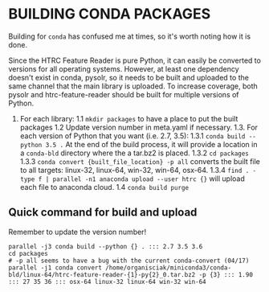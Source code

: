 # BUILDING CONDA PACKAGES

Building for `conda` has confused me at times, so it's worth noting how it is done.

Since the HTRC Feature Reader is pure Python, it can easily be converted to versions for all operating systems. However, at least one dependency doesn't exist in conda, pysolr, so it needs to be built and uploaded to the same channel that the main library is uploaded. To increase coverage, both pysolr and htrc-feature-reader should be built for multiple versions of Python.

1. For each library:
	1.1 `mkdir packages` to have a place to put the built packages
	1.2 Update version number in meta.yaml if necessary.
	1.3. For each version of Python that you want (i.e. 2.7, 3.5):
		1.3.1 `conda build --python 3.5 .` At the end of the build process, it will provide a location in a `conda-bld` directory where the a tar.bz2 is placed.
		1.3.2 `cd packages`
		1.3.3 `conda convert {built_file_location} -p all` converts the built file to all targets: linux-32, linux-64, win-32, win-64, osx-64.
		1.3.4 `find . -type f | parallel -n1 anaconda upload --user htrc {}` will upload each file to anaconda cloud.
	1.4 `conda build purge`

## Quick command for build and upload

Remember to update the version number!

```
parallel -j3 conda build --python {} . ::: 2.7 3.5 3.6
cd packages
# -p all seems to have a bug with the current conda-convert (04/17)
parallel -j1 conda convert /home/organisciak/miniconda3/conda-bld/linux-64/htrc-feature-reader-{1}-py{2}_0.tar.bz2 -p {3} ::: 1.90 ::: 27 35 36 ::: osx-64 linux-32 linux-64 win-32 win-64
```
